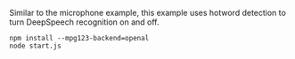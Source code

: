 Similar to the microphone example, this example uses hotword detection to turn DeepSpeech recognition on and off.

```
npm install --mpg123-backend=openal
node start.js
```
